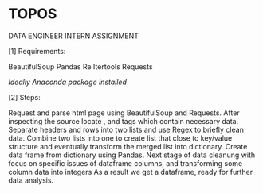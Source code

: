 # TOPOS
DATA ENGINEER INTERN ASSIGNMENT

[1] Requirements:

BeautifulSoup
Pandas
Re
Itertools
Requests

*Ideally Anaconda package installed*

[2] Steps:

Request and parse html page using BeautifulSoup and Requests. 
After inspecting the source locate <th>, <tr> and <td> tags which contain necessary data. 
Separate headers and rows into two lists and use Regex to briefly clean data.
Combine two lists into one to create list that close to key/value structure and eventually transform the merged list into dictionary.
Create data frame from dictionary using Pandas. 
Next stage of data cleanung with focus on specific issues of dataframe columns, and transforming some column data into integers
As a result we get a dataframe, ready for further data analysis.
